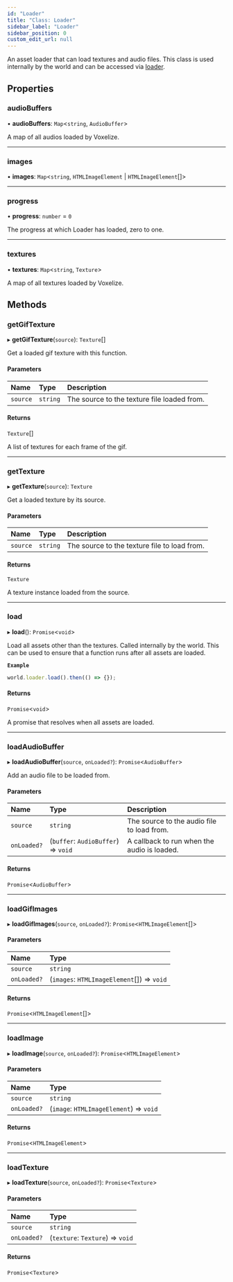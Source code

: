 ```yaml
---
id: "Loader"
title: "Class: Loader"
sidebar_label: "Loader"
sidebar_position: 0
custom_edit_url: null
---
```


An asset loader that can load textures and audio files. This class is used internally by the world
and can be accessed via [loader](World.md#loader-38).

## Properties

### audioBuffers

• **audioBuffers**: `Map`<`string`, `AudioBuffer`\>

A map of all audios loaded by Voxelize.

___

### images

• **images**: `Map`<`string`, `HTMLImageElement` \| `HTMLImageElement`[]\>

___

### progress

• **progress**: `number` = `0`

The progress at which Loader has loaded, zero to one.

___

### textures

• **textures**: `Map`<`string`, `Texture`\>

A map of all textures loaded by Voxelize.

## Methods

### getGifTexture

▸ **getGifTexture**(`source`): `Texture`[]

Get a loaded gif texture with this function.

#### Parameters

| Name | Type | Description |
| :------ | :------ | :------ |
| `source` | `string` | The source to the texture file loaded from. |

#### Returns

`Texture`[]

A list of textures for each frame of the gif.

___

### getTexture

▸ **getTexture**(`source`): `Texture`

Get a loaded texture by its source.

#### Parameters

| Name | Type | Description |
| :------ | :------ | :------ |
| `source` | `string` | The source to the texture file to load from. |

#### Returns

`Texture`

A texture instance loaded from the source.

___

### load

▸ **load**(): `Promise`<`void`\>

Load all assets other than the textures. Called internally by the world.
This can be used to ensure that a function runs after all assets are loaded.

**`Example`**

```ts
world.loader.load().then(() => {});
```

#### Returns

`Promise`<`void`\>

A promise that resolves when all assets are loaded.

___

### loadAudioBuffer

▸ **loadAudioBuffer**(`source`, `onLoaded?`): `Promise`<`AudioBuffer`\>

Add an audio file to be loaded from.

#### Parameters

| Name | Type | Description |
| :------ | :------ | :------ |
| `source` | `string` | The source to the audio file to load from. |
| `onLoaded?` | (`buffer`: `AudioBuffer`) => `void` | A callback to run when the audio is loaded. |

#### Returns

`Promise`<`AudioBuffer`\>

___

### loadGifImages

▸ **loadGifImages**(`source`, `onLoaded?`): `Promise`<`HTMLImageElement`[]\>

#### Parameters

| Name | Type |
| :------ | :------ |
| `source` | `string` |
| `onLoaded?` | (`images`: `HTMLImageElement`[]) => `void` |

#### Returns

`Promise`<`HTMLImageElement`[]\>

___

### loadImage

▸ **loadImage**(`source`, `onLoaded?`): `Promise`<`HTMLImageElement`\>

#### Parameters

| Name | Type |
| :------ | :------ |
| `source` | `string` |
| `onLoaded?` | (`image`: `HTMLImageElement`) => `void` |

#### Returns

`Promise`<`HTMLImageElement`\>

___

### loadTexture

▸ **loadTexture**(`source`, `onLoaded?`): `Promise`<`Texture`\>

#### Parameters

| Name | Type |
| :------ | :------ |
| `source` | `string` |
| `onLoaded?` | (`texture`: `Texture`) => `void` |

#### Returns

`Promise`<`Texture`\>
